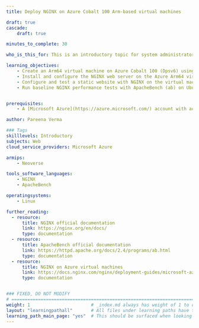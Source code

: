```yaml
---
title: Deploy NGINX on Azure Cobalt 100 Arm-based virtual machines 

draft: true
cascade:
    draft: true

minutes_to_complete: 30   

who_is_this_for: This is an introductory topic for system administrators and developers who want to learn how to deploy and benchmark NGINX on Microsoft Azure Cobalt 100 Arm-based instances.

learning_objectives: 
    - Create an Arm64 virtual machine on Azure Cobalt 100 (Dpsv6) using the Azure console with Ubuntu Pro 24.04 LTS as the base image
    - Install and configure the NGINX web server on the Azure Arm64 virtual machine
    - Configure and test a static website with NGINX on the virtual machine
    - Run baseline NGINX performance tests with ApacheBench (ab) on Ubuntu Pro 24.04 LTS Arm64


prerequisites:
    - A [Microsoft Azure](https://azure.microsoft.com/) account with access to Cobalt 100 based instances (Dpsv6)

author: Pareena Verma

### Tags
skilllevels: Introductory
subjects: Web
cloud_service_providers: Microsoft Azure

armips:
    - Neoverse

tools_software_languages:
    - NGINX
    - ApacheBench

operatingsystems:
    - Linux

further_reading:
  - resource:
      title: NGINX official documentation
      link: https://nginx.org/en/docs/
      type: documentation
  - resource:
      title: ApacheBench official documentation
      link: https://httpd.apache.org/docs/2.4/programs/ab.html
      type: documentation
  - resource:
      title: NGINX on Azure virtual machines
      link: https://docs.nginx.com/nginx/deployment-guides/microsoft-azure/virtual-machines-for-nginx/
      type: documentation


### FIXED, DO NOT MODIFY
# ================================================================================
weight: 1                       # _index.md always has weight of 1 to order correctly
layout: "learningpathall"       # All files under learning paths have this same wrapper
learning_path_main_page: "yes"  # This should be surfaced when looking for related content. Only set for _index.md of learning path content.
---
```

